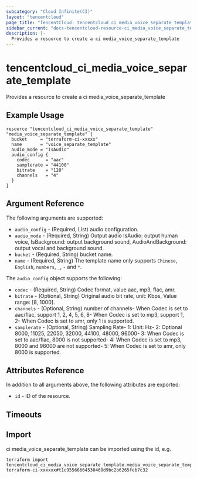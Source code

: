 ```yaml
---
subcategory: "Cloud Infinite(CI)"
layout: "tencentcloud"
page_title: "TencentCloud: tencentcloud_ci_media_voice_separate_template"
sidebar_current: "docs-tencentcloud-resource-ci_media_voice_separate_template"
description: |-
  Provides a resource to create a ci media_voice_separate_template
---
```


# tencentcloud_ci_media_voice_separate_template

Provides a resource to create a ci media_voice_separate_template

## Example Usage

```hcl
resource "tencentcloud_ci_media_voice_separate_template" "media_voice_separate_template" {
  bucket     = "terraform-ci-xxxxx"
  name       = "voice_separate_template"
  audio_mode = "IsAudio"
  audio_config {
    codec      = "aac"
    samplerate = "44100"
    bitrate    = "128"
    channels   = "4"
  }
}
```

## Argument Reference

The following arguments are supported:

* `audio_config` - (Required, List) audio configuration.
* `audio_mode` - (Required, String) Output audio IsAudio: output human voice, IsBackground: output background sound, AudioAndBackground: output vocal and background sound.
* `bucket` - (Required, String) bucket name.
* `name` - (Required, String) The template name only supports `Chinese`, `English`, `numbers`, `_`, `-` and `*`.

The `audio_config` object supports the following:

* `codec` - (Required, String) Codec format, value aac, mp3, flac, amr.
* `bitrate` - (Optional, String) Original audio bit rate, unit: Kbps, Value range: [8, 1000].
* `channels` - (Optional, String) number of channels- When Codec is set to aac/flac, support 1, 2, 4, 5, 6, 8- When Codec is set to mp3, support 1, 2- When Codec is set to amr, only 1 is supported.
* `samplerate` - (Optional, String) Sampling Rate- 1: Unit: Hz- 2: Optional 8000, 11025, 22050, 32000, 44100, 48000, 96000- 3: When Codec is set to aac/flac, 8000 is not supported- 4: When Codec is set to mp3, 8000 and 96000 are not supported- 5: When Codec is set to amr, only 8000 is supported.

## Attributes Reference

In addition to all arguments above, the following attributes are exported:

* `id` - ID of the resource.



## Timeouts

<no value>


## Import

ci media_voice_separate_template can be imported using the id, e.g.

```
terraform import tencentcloud_ci_media_voice_separate_template.media_voice_separate_template terraform-ci-xxxxxx#t1c95566664530460d9bc2b6265feb7c32
```

